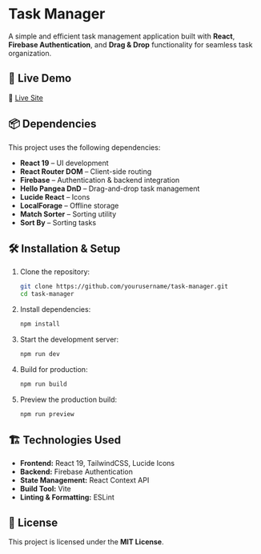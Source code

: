# **Task Manager**  
A simple and efficient task management application built with **React**, **Firebase Authentication**, and **Drag & Drop** functionality for seamless task organization.  

## 🚀 **Live Demo**  
🔗 [Live Site](https://task-management-999.web.app/) 

## 📦 **Dependencies**  
This project uses the following dependencies:  

- **React 19** – UI development  
- **React Router DOM** – Client-side routing  
- **Firebase** – Authentication & backend integration  
- **Hello Pangea DnD** – Drag-and-drop task management  
- **Lucide React** – Icons  
- **LocalForage** – Offline storage  
- **Match Sorter** – Sorting utility  
- **Sort By** – Sorting tasks  

## 🛠 **Installation & Setup**  

1. Clone the repository:  
   ```sh
   git clone https://github.com/yourusername/task-manager.git
   cd task-manager
   ```
2. Install dependencies:  
   ```sh
   npm install
   ```
3. Start the development server:  
   ```sh
   npm run dev
   ```
4. Build for production:  
   ```sh
   npm run build
   ```
5. Preview the production build:  
   ```sh
   npm run preview
   ```

## 🏗 **Technologies Used**  
- **Frontend:** React 19, TailwindCSS, Lucide Icons  
- **Backend:** Firebase Authentication  
- **State Management:** React Context API  
- **Build Tool:** Vite  
- **Linting & Formatting:** ESLint  

## 📜 **License**  
This project is licensed under the **MIT License**. 